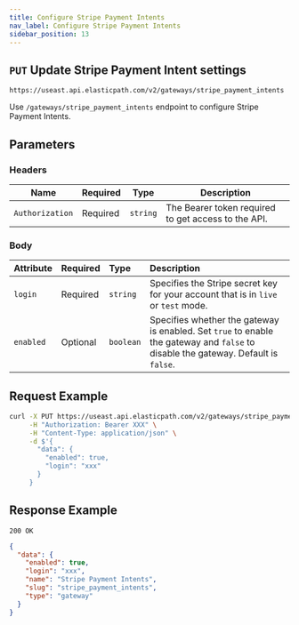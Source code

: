 ```yaml
---
title: Configure Stripe Payment Intents
nav_label: Configure Stripe Payment Intents
sidebar_position: 13
---
```


## `PUT` Update Stripe Payment Intent settings

```http
https://useast.api.elasticpath.com/v2/gateways/stripe_payment_intents
```

Use `/gateways/stripe_payment_intents` endpoint to configure Stripe Payment Intents.

## Parameters

### Headers

| Name | Required | Type | Description |
| --- | --- | --- | --- |
| `Authorization` | Required | `string` | The Bearer token required to get access to the API. |

### Body

| Attribute | Required | Type      | Description                                                                                                                        |
|:----------|:---------|:----------|:-----------------------------------------------------------------------------------------------------------------------------------| 
| `login`   | Required | `string`  | Specifies the Stripe secret key for your account that is in `live` or `test` mode.                                                 |
| `enabled` | Optional | `boolean` | Specifies whether the gateway is enabled. Set `true` to enable the gateway and `false` to disable the gateway. Default is `false`. |

## Request Example

```bash
curl -X PUT https://useast.api.elasticpath.com/v2/gateways/stripe_payment_intents \
     -H "Authorization: Bearer XXX" \
     -H "Content-Type: application/json" \
     -d $'{
       "data": {
         "enabled": true,
         "login": "xxx"
       }
     }
```

## Response Example

`200 OK`

```json
{
  "data": {
    "enabled": true,
    "login": "xxx",
    "name": "Stripe Payment Intents",
    "slug": "stripe_payment_intents",
    "type": "gateway"
  }
}
```
